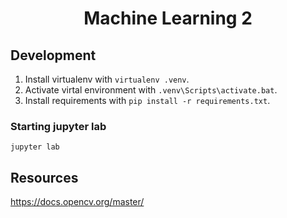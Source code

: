 <h1 align="center">Machine Learning 2</h1>

<div align="center">

</div>

## Development

1. Install virtualenv with `virtualenv .venv`. 
2. Activate virtal environment with `.venv\Scripts\activate.bat`.
3. Install requirements with `pip install -r requirements.txt`.

### Starting jupyter lab

```
jupyter lab
```

## Resources

https://docs.opencv.org/master/

